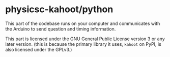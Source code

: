 # physicsc-kahoot/python
This part of the codebase runs on your computer and communicates with
the Arduino to send question and timing information.

This part is licensed under the GNU General Public License version 3 or any later version.
(this is because the primary library it uses, `kahoot` on PyPI, is also licensed under the GPLv3.)
